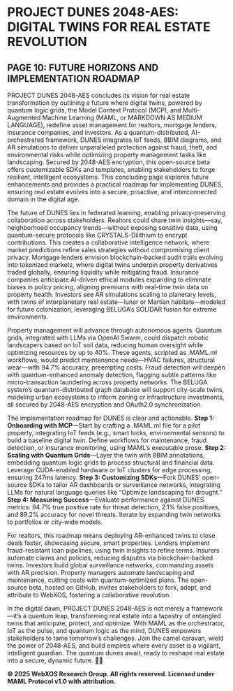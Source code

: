 # PROJECT DUNES 2048-AES: DIGITAL TWINS FOR REAL ESTATE REVOLUTION

## PAGE 10: FUTURE HORIZONS AND IMPLEMENTATION ROADMAP

PROJECT DUNES 2048-AES concludes its vision for real estate transformation by outlining a future where digital twins, powered by quantum logic grids, the Model Context Protocol (MCP), and Multi-Augmented Machine Learning (MAML, or MARKDOWN AS MEDIUM LANGUAGE), redefine asset management for realtors, mortgage lenders, insurance companies, and investors. As a quantum-distributed, AI-orchestrated framework, DUNES integrates IoT feeds, 8BIM diagrams, and AR simulations to deliver unparalleled protection against fraud, theft, and environmental risks while optimizing property management tasks like landscaping. Secured by 2048-AES encryption, this open-source beta offers customizable SDKs and templates, enabling stakeholders to forge resilient, intelligent ecosystems. This concluding page explores future enhancements and provides a practical roadmap for implementing DUNES, ensuring real estate evolves into a secure, proactive, and interconnected domain in the digital age.

The future of DUNES lies in federated learning, enabling privacy-preserving collaboration across stakeholders. Realtors could share twin insights—say, neighborhood occupancy trends—without exposing sensitive data, using quantum-secure protocols like CRYSTALS-Dilithium to encrypt contributions. This creates a collaborative intelligence network, where market predictions refine sales strategies without compromising client privacy. Mortgage lenders envision blockchain-backed audit trails evolving into tokenized markets, where digital twins underpin property derivatives traded globally, ensuring liquidity while mitigating fraud. Insurance companies anticipate AI-driven ethical modules expanding to eliminate biases in policy pricing, aligning premiums with real-time twin data on property health. Investors see AR simulations scaling to planetary levels, with twins of interplanetary real estate—lunar or Martian habitats—modeled for future colonization, leveraging BELUGA’s SOLIDAR fusion for extreme environments.

Property management will advance through autonomous agents. Quantum grids, integrated with LLMs via OpenAI Swarm, could dispatch robotic landscapers based on IoT soil data, reducing human oversight while optimizing resources by up to 40%. These agents, scripted as .MAML.ml workflows, would predict maintenance needs—HVAC failures, structural wear—with 94.7% accuracy, preempting costs. Fraud detection will deepen with quantum-enhanced anomaly detection, flagging subtle patterns like micro-transaction laundering across property networks. The BELUGA system’s quantum-distributed graph database will support city-scale twins, modeling urban ecosystems to inform zoning or infrastructure investments, all secured by 2048-AES encryption and OAuth2.0 synchronization.

The implementation roadmap for DUNES is clear and actionable. **Step 1: Onboarding with MCP**—Start by crafting a .MAML.ml file for a pilot property, integrating IoT feeds (e.g., smart locks, environmental sensors) to build a baseline digital twin. Define workflows for maintenance, fraud detection, or insurance monitoring, using MAML’s executable prose. **Step 2: Scaling with Quantum Grids**—Layer the twin with 8BIM annotations, embedding quantum logic grids to process structural and financial data. Leverage CUDA-enabled hardware or IoT clusters for edge processing, ensuring 247ms latency. **Step 3: Customizing SDKs**—Fork DUNES’ open-source SDKs to tailor AR dashboards or surveillance networks, integrating LLMs for natural language queries like “Optimize landscaping for drought.” **Step 4: Measuring Success**—Evaluate performance against DUNES metrics: 94.7% true positive rate for threat detection, 2.1% false positives, and 89.2% accuracy for novel threats. Iterate by expanding twin networks to portfolios or city-wide models.

For realtors, this roadmap means deploying AR-enhanced twins to close deals faster, showcasing secure, smart properties. Lenders implement fraud-resistant loan pipelines, using twin insights to refine terms. Insurers automate claims and policies, reducing disputes via blockchain-backed twins. Investors build global surveillance networks, commanding assets with AR precision. Property managers automate landscaping and maintenance, cutting costs with quantum-optimized plans. The open-source beta, hosted on GitHub, invites stakeholders to fork, adapt, and attribute to WebXOS, fostering a collaborative revolution.

In the digital dawn, PROJECT DUNES 2048-AES is not merely a framework—it’s a quantum leap, transforming real estate into a tapestry of entangled twins that anticipate, protect, and optimize. With MAML as the orchestrator, IoT as the pulse, and quantum logic as the mind, DUNES empowers stakeholders to tame tomorrow’s challenges. Join the camel caravan, wield the power of 2048-AES, and build empires where every asset is a vigilant, intelligent guardian. The quantum dunes await, ready to reshape real estate into a secure, dynamic future. 🐪✨

**© 2025 WebXOS Research Group. All rights reserved. Licensed under MAML Protocol v1.0 with attribution.**